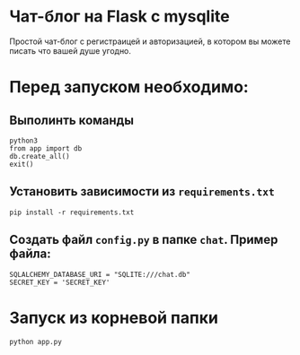 # Чат-блог на Flask с mysqlite
Простой чат-блог с регистраицей и авторизацией, в котором вы можете писать что вашей душе угодно.

# Перед запуском необходимо:
## Выполинть команды
```
python3
from app import db
db.create_all()
exit()
```
## Установить зависимости из `requirements.txt`
```
pip install -r requirements.txt
```
## Создать файл `config.py` в папке `chat`. Пример файла:
```
SQLALCHEMY_DATABASE_URI = "SQLITE:///chat.db"
SECRET_KEY = 'SECRET_KEY'

```

# Запуск из корневой папки
```
python app.py
```
